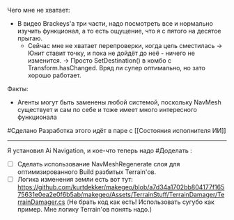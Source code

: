 Чего мне не хватает:
- В видео Brackeys'а три части, надо посмотреть все и нормально изучить функционал, а то есть ощущение, что я с пятого на десятое прыгаю.
	- Сейчас мне не хватает перепроверки, когда цель сместилась -> Юнит ставит точку, и пока не дойдёт до неё - ничего не изменится. -> Просто SetDestination() в комбо с Transform.hasChanged. Вряд ли супер оптимально, но зато хорошо работает.

Факты:
- Агенты могут быть заменены любой системой, поскольку NavMesh существует и сам по себе и тоже имеет много интересного функционала

#Сделано 
Разработка этого идёт в паре с [[Состояния исполнителя ИИ]]

---
Я установил Ai Navigation, и кое-что теперь надо #Доделать :
- [ ] Сделать использование NavMeshRegenerate слоя для оптимизированного Build разбитых Terrain'ов.
- [ ] Логика изменения земли есть вот тут: https://github.com/kurtdekker/makegeo/blob/a7d34a1702bb804177f16575631e0ea2e0f6b5ab/makegeo/Assets/TerrainStuff/TerrainDamager/TerrainDamager.cs (Не брать код как есть! Использовать сугубо как пример. Мне логику Terrain'ов понять надо.)